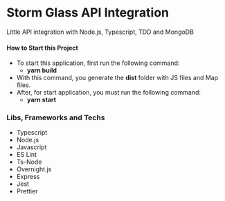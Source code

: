 # Storm Glass API Integration
Little API integration with Node.js, Typescript, TDD and MongoDB

#### How to Start this Project
* To start this application, first run the following command:
	* **yarn build**
* With this command, you generate the **dist** folder with JS files and Map files.
* After, for start application, you must run the following command:
    * **yarn start**

### Libs, Frameworks and Techs
* Typescript
* Node.js
* Javascript
* ES Lint
* Ts-Node
* Overnight.js
* Express
* Jest
* Prettier